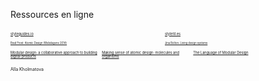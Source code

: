 Ressources en ligne

<p style="width : 49%; float : left; font-size : 40%;">
<a href="http://styleguides.io/"><img data-src="content/styleguideio.jpg" style="width : 200px;"><br />styleguides.io</a>
</p>
<p style="width : 49%; float : left;  font-size : 40%;">
<a href="http://styletil.es/"><img data-src="content/styletiles.jpg" style="width : 200px;"><br />styletil.es</a>
</p>

<p style="width : 49%; float : left;  font-size : 30%;">
<a href="https://vimeo.com/109130093"><img data-src="content/brad-frost.jpg" style="width : 200px;"><br />Brad Frost: Atomic Design (Webdagene 2014)</a>
</p>

<p style="width : 49%; float : left;  font-size : 30%;">
<a href="https://vimeo.com/160593673"><img data-src="content/jina-bolton.jpg" style="width : 200px;"><br />Jina Bolton: Living design systems</a>
</p>


<div style="clear : left">
<p style="width : 29%; float : left; font-size : 40%;">
<a href="https://about.futurelearn.com/blog/modular-design-collaborative-approach-digital-products/">
Modular design: a collaborative approach to building digital products</a>
</p>
<p style="width : 29%; float : left; font-size : 40%;">
<a href="https://about.futurelearn.com/blog/atomic-design-molecules-organisms/">
Making sense of atomic design: molecules and organisms</a>
</p>
<p style="width : 29%; float : left; font-size : 40%;">
<a href="http://alistapart.com/article/language-of-modular-design">
The Language of Modular Design</a>
</p>
</div>
<p style="width : 100%; float : left; font-size : 50%;">
Alla Kholmatova
</p>
